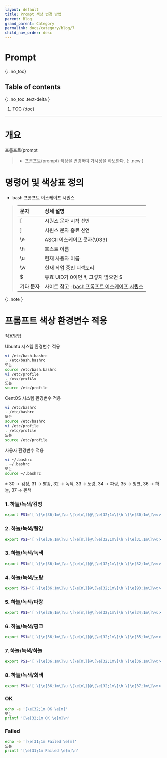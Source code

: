 ```yaml
---
layout: default
title: Prompt 색상 변경 방법
parent: Blog
grand_parent: Category
permalink: docs/category/blog/7
child_nav_order: desc
---
```

# Prompt
{: .no_toc}

## Table of contents
{: .no_toc .text-delta }

1. TOC
{:toc}

---
# 개요
프롬프트(prompt
> - 프롬프트(prompt) 색상을 변경하여 가시성을 확보한다.
{: .new }

# 명령어 및 색상표 정의
- bash 프롬프트 이스케이프 시퀀스

> | 문자 | 상세 설명|
> | :---  | :--- |
> | \[      | 시퀀스 문자 시작 선언 |
> | \]      | 시퀀스 문자 종료 선언 |
> | \e      | ASCII 이스케이프 문자(\033) |
> | \h      | 호스트 이름 |
> | \u      | 현재 사용자 이름 |
> | \w      | 현재 작업 중인 디렉토리 |
> | \$      | 유효 UID가 0이면 #, 그렇지 않으면 $ |
> | 기타 문자 | 사이트 참고 : [bash 프롬프트 이스케이프 시퀀스](https://tldp.org/HOWTO/Bash-Prompt-HOWTO/bash-prompt-escape-sequences.html) |
{: .note }

# 프롬프트 색상 환경변수 적용

적용방법

Ubuntu 시스템 환경변수 적용
```bash
vi /etc/bash.bashrc
. /etc/bash.bashrc
또는
source /etc/bash.bashrc
vi /etc/profile
. /etc/profile
또는
source /etc/profile
```

CentOS 시스템 환경변수 적용
```bash
vi /etc/bashrc
. /etc/bashrc
또는
source /etc/bashrc
vi /etc/profile
. /etc/profile
또는
source /etc/profile
```

사용자 환경변수 적용
```bash
vi ~/.bashrc
. ~/.bashrc
또는
source ~/.bashrc
```

※ 30 → 검정, 31 → 빨강, 32 → 녹색, 33 → 노랑, 34 → 파랑, 35 → 핑크, 36 → 하늘, 37 → 흰색

### 1. 하늘/녹색/검정
```bash
export PS1='[ \[\e[36;1m\]\u \[\e[m\]]@\[\e[32;1m\]\h \[\e[30;1m\]\w:> \[\e[0m\]'
```

### 2. 하늘/녹색/빨강
```bash
export PS1='[ \[\e[36;1m\]\u \[\e[m\]]@\[\e[32;1m\]\h \[\e[31;1m\]\w:> \[\e[0m\]'
```

### 3. 하늘/녹색/녹색
```bash
export PS1='[ \[\e[36;1m\]\u \[\e[m\]]@\[\e[32;1m\]\h \[\e[32;1m\]\w:> \[\e[0m\]'
```

### 4. 하늘/녹색/노랑
```bash
export PS1='[ \[\e[36;1m\]\u \[\e[m\]]@\[\e[32;1m\]\h \[\e[93;1m\]\w:> \[\e[0m\]'
```

### 5. 하늘/녹색/파랑
```bash
export PS1='[ \[\e[36;1m\]\u \[\e[m\]]@\[\e[32;1m\]\h \[\e[34;1m\]\w:> \[\e[0m\]'
```

### 6. 하늘/녹색/핑크
```bash
export PS1='[ \[\e[36;1m\]\u \[\e[m\]]@\[\e[32;1m\]\h \[\e[35;1m\]\w:> \[\e[0m\]'
```

### 7. 하늘/녹색/하늘
```bash
export PS1='[ \[\e[36;1m\]\u \[\e[m\]]@\[\e[32;1m\]\h \[\e[36;1m\]\w:> \[\e[0m\]'
```

### 8. 하늘/녹색/회색
```bash
export PS1='[ \[\e[36;1m\]\u \[\e[m\]]@\[\e[32;1m\]\h \[\e[37;1m\]\w:> \[\e[0m\]'
```

### OK ###
```bash
echo -e '[\e[32;1m OK \e[m]'
또는
printf '[\e[32;1m OK \e[m]\n'
```

### Failed ###
```bash
echo -e '[\e[31;1m Failed \e[m]'
또는
printf '[\e[31;1m Failed \e[m]\n'
```